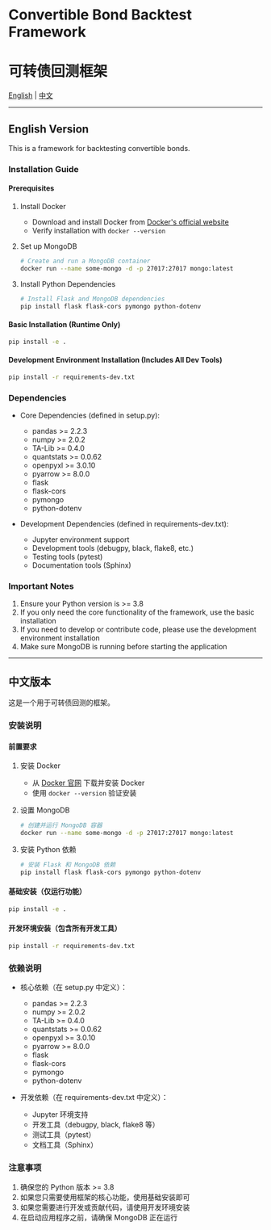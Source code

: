# Convertible Bond Backtest Framework
# 可转债回测框架

[English](#english) | [中文](#chinese)

---

<a name="english"></a>
## English Version

This is a framework for backtesting convertible bonds.

### Installation Guide

#### Prerequisites

1. Install Docker
   - Download and install Docker from [Docker's official website](https://www.docker.com/products/docker-desktop)
   - Verify installation with `docker --version`

2. Set up MongoDB
   ```bash
   # Create and run a MongoDB container
   docker run --name some-mongo -d -p 27017:27017 mongo:latest
   ```

3. Install Python Dependencies
   ```bash
   # Install Flask and MongoDB dependencies
   pip install flask flask-cors pymongo python-dotenv
   ```

#### Basic Installation (Runtime Only)

```bash
pip install -e .
```

#### Development Environment Installation (Includes All Dev Tools)

```bash
pip install -r requirements-dev.txt
```

### Dependencies

- Core Dependencies (defined in setup.py):
  - pandas >= 2.2.3
  - numpy >= 2.0.2
  - TA-Lib >= 0.4.0
  - quantstats >= 0.0.62
  - openpyxl >= 3.0.10
  - pyarrow >= 8.0.0
  - flask
  - flask-cors
  - pymongo
  - python-dotenv

- Development Dependencies (defined in requirements-dev.txt):
  - Jupyter environment support
  - Development tools (debugpy, black, flake8, etc.)
  - Testing tools (pytest)
  - Documentation tools (Sphinx)

### Important Notes

1. Ensure your Python version is >= 3.8
2. If you only need the core functionality of the framework, use the basic installation
3. If you need to develop or contribute code, please use the development environment installation
4. Make sure MongoDB is running before starting the application

---

<a name="chinese"></a>
## 中文版本

这是一个用于可转债回测的框架。

### 安装说明

#### 前置要求

1. 安装 Docker
   - 从 [Docker 官网](https://www.docker.com/products/docker-desktop) 下载并安装 Docker
   - 使用 `docker --version` 验证安装

2. 设置 MongoDB
   ```bash
   # 创建并运行 MongoDB 容器
   docker run --name some-mongo -d -p 27017:27017 mongo:latest
   ```

3. 安装 Python 依赖
   ```bash
   # 安装 Flask 和 MongoDB 依赖
   pip install flask flask-cors pymongo python-dotenv
   ```

#### 基础安装（仅运行功能）

```bash
pip install -e .
```

#### 开发环境安装（包含所有开发工具）

```bash
pip install -r requirements-dev.txt
```

### 依赖说明

- 核心依赖（在 setup.py 中定义）：
  - pandas >= 2.2.3
  - numpy >= 2.0.2
  - TA-Lib >= 0.4.0
  - quantstats >= 0.0.62
  - openpyxl >= 3.0.10
  - pyarrow >= 8.0.0
  - flask
  - flask-cors
  - pymongo
  - python-dotenv

- 开发依赖（在 requirements-dev.txt 中定义）：
  - Jupyter 环境支持
  - 开发工具（debugpy, black, flake8 等）
  - 测试工具（pytest）
  - 文档工具（Sphinx）

### 注意事项

1. 确保您的 Python 版本 >= 3.8
2. 如果您只需要使用框架的核心功能，使用基础安装即可
3. 如果您需要进行开发或贡献代码，请使用开发环境安装
4. 在启动应用程序之前，请确保 MongoDB 正在运行
